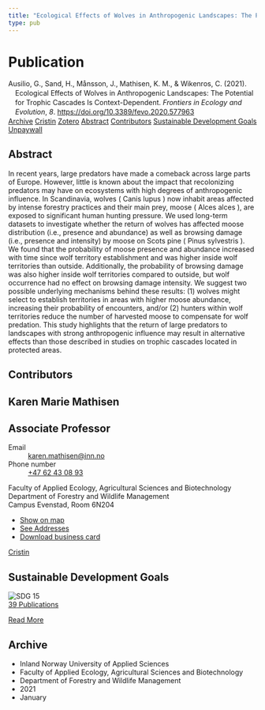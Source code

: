 ```yaml
---
title: "Ecological Effects of Wolves in Anthropogenic Landscapes: The Potential for Trophic Cascades Is Context-Dependent"
type: pub
---
```

<h1>Publication</h1>
<article id="csl-bib-container-H2S49FV4" class="csl-bib-container">
  <div class="csl-bib-body" style="line-height: 1.35; padding-left: 1em; text-indent:-1em;">
  <div class="csl-entry">Ausilio, G., Sand, H., M&#xE5;nsson, J., Mathisen, K. M., &amp; Wikenros, C. (2021). Ecological Effects of Wolves in Anthropogenic Landscapes: The Potential for Trophic Cascades Is Context-Dependent. <i>Frontiers in Ecology and Evolution</i>, <i>8</i>. <a href="https://doi.org/10.3389/fevo.2020.577963">https://doi.org/10.3389/fevo.2020.577963</a></div>
</div>
  <div class="csl-bib-buttons">
    <a href="#taxonomy-article-H2S49FV4" class="csl-bib-button">Archive</a>
    <a href="https://app.cristin.no/results/show.jsf?id=1867495" alt="Cristin URL" class="csl-bib-button">Cristin</a>
    <a href="http://zotero.org/groups/5022929/items/H2S49FV4" alt="Zotero URL" class="csl-bib-button">Zotero</a>
    <a href="#abstract-article-H2S49FV4" class="csl-bib-button">Abstract</a>
    <a href="#contributors-article-H2S49FV4" class="csl-bib-button">Contributors</a>
    <a href="#sdg-article-H2S49FV4" class="csl-bib-button">Sustainable Development Goals</a>
    <a href="https://www.frontiersin.org/articles/10.3389/fevo.2020.577963/pdf" class="csl-bib-button">Unpaywall</a>
  </div>
  <div id="csl-bib-meta-container-H2S49FV4"></div>
</article>
<div id="csl-bib-meta-H2S49FV4" class="csl-bib-meta">
  <article id="abstract-article-H2S49FV4" class="abstract-article">
    <h1>Abstract</h1>
    In recent years, large predators have made a comeback across large parts of Europe. However, little is known about the impact that recolonizing predators may have on ecosystems with high degrees of anthropogenic influence. In Scandinavia, wolves ( Canis lupus ) now inhabit areas affected by intense forestry practices and their main prey, moose ( Alces alces ), are exposed to significant human hunting pressure. We used long-term datasets to investigate whether the return of wolves has affected moose distribution (i.e., presence and abundance) as well as browsing damage (i.e., presence and intensity) by moose on Scots pine ( Pinus sylvestris ). We found that the probability of moose presence and abundance increased with time since wolf territory establishment and was higher inside wolf territories than outside. Additionally, the probability of browsing damage was also higher inside wolf territories compared to outside, but wolf occurrence had no effect on browsing damage intensity. We suggest two possible underlying mechanisms behind these results: (1) wolves might select to establish territories in areas with higher moose abundance, increasing their probability of encounters, and/or (2) hunters within wolf territories reduce the number of harvested moose to compensate for wolf predation. This study highlights that the return of large predators to landscapes with strong anthropogenic influence may result in alternative effects than those described in studies on trophic cascades located in protected areas.
  </article>
  <article id="contributors-article-H2S49FV4" class="contributors-article">
    <h1>Contributors</h1>
    <div class="personas">
<div class="vrtx-hinn-person-card">
<div class="photo">
<i class="lar la-user-circle missing-person"></i>
</div>
<div class="info">
<hgroup><h1>Karen Marie Mathisen</h1>
<h2>Associate Professor</h2>
</hgroup><dl>
<dt>Email</dt>
<dd>
<a href="mailto:karen.mathisen@inn.no">karen.mathisen@inn.no</a>
</dd>
<dt>Phone number</dt>
<dd><a href="tel:+4762430893">
+47 62 43 08 93
</a></dd>
</dl>
<p>
Faculty of Applied Ecology, Agricultural Sciences and Biotechnology<br>
Department of Forestry and Wildlife Management<br>
Campus Evenstad,
Room 6N204
</p>
<ul class="vrtx-hinn-links">
<li><a href="https://www.google.com/maps?q=61.42516,11.07813">Show on map</a></li>
<li><a href="https://www.inn.no/english/find-an-employee/karen-mathisen.html#vrtx-hinn-addresses">See Addresses</a></li>
<li><a href="https://www.inn.no/english/find-an-employee/karen-mathisen.html?vrtx=vcf">Download business card</a></li>
</ul>
</div>
</div>
<a href="https://app.cristin.no/persons/show.jsf?id=328273" alt="Cristin URL" class="personas-cristin">Cristin</a>
</div>
  </article>
  <article id="sdg-article-H2S49FV4" class="sdg-article">
    <h1>Sustainable Development Goals</h1>
    <div class="sdg-container"><div id="sdg15" class="sdg">
<img src="{{< params subfolder >}}images/sdg/sdg15_en.png" class="image" alt="SDG 15">
<div class="sdg-overlay">
<a href="{{< params subfolder >}}en/archive/?sdg=15#archive" class="sdg-publication-count"><span>39</span> Publications</a>
<p><a href="https://sdgs.un.org/goals/goal15" class="sdg-read-more">Read More</a></p>
</div>
</div></div>
  </article>
  <article id="taxonomy-article-H2S49FV4" class="taxonomy-article">
    <h1>Archive</h1>
    <ul>
      <li>Inland Norway University of Applied Sciences</li>
      <li>Faculty of Applied Ecology, Agricultural Sciences and Biotechnology</li>
      <li>Department of Forestry and Wildlife Management</li>
      <li>2021</li>
      <li>January</li>
    </ul>
  </article>
</div>
